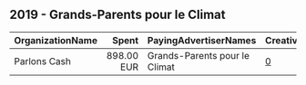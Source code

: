 ## 2019 - Grands-Parents pour le Climat 
|OrganizationName|Spent|PayingAdvertiserNames|CreativeUrls|Impressions|Genders|AgeBrackets|CountryCodes|BillingAddresses|CandidateBallotInformation|
|:---|---:|:---|:---|---:|:---|:---|:---|:---|:---|
|Parlons Cash|898.00 EUR|Grands-Parents pour le Climat|[0](https://www.snap.com/political-ads/asset/3a0729202ce2bf5a11c3fd08fbb0aa7bd695154493545daccb3c204cf90a8214?mediaType=mp4)|805,894|||switzerland|"Rue Etraz 4,Lausanne,1003,CH"|Jacques Dubochet|
